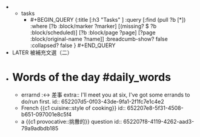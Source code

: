 -
	- tasks
		- #+BEGIN_QUERY
		  {:title [:h3 "Tasks" ]
		  :query [:find (pull ?b [*])
		  :where
		    [?b :block/marker ?marker]
		    [(missing? $ ?b :block/scheduled)]
		    [?b :block/page ?page]
		    [?page :block/original-name ?name]]
		  :breadcumb-show? false
		  :collapsed? false
		  }
		  #+END_QUERY
- LATER 被補充文選（二）
- # Words of the day #daily_words
	- errarnd :<-> 差事
	  extra:: I'll meet you at six, I've got some errands to do/run first.
	  id:: 652207d5-0f03-43de-9fa1-2f1fc7e1c4e2
	- French {{c1 cuisine::style of cooking}}
	  id:: 652207e8-5f31-4508-b651-097001e8c5f4
	- a {{c1 provocative::挑釁的}} question
	  id:: 652207f8-4119-4262-aad3-79a9adbdb185